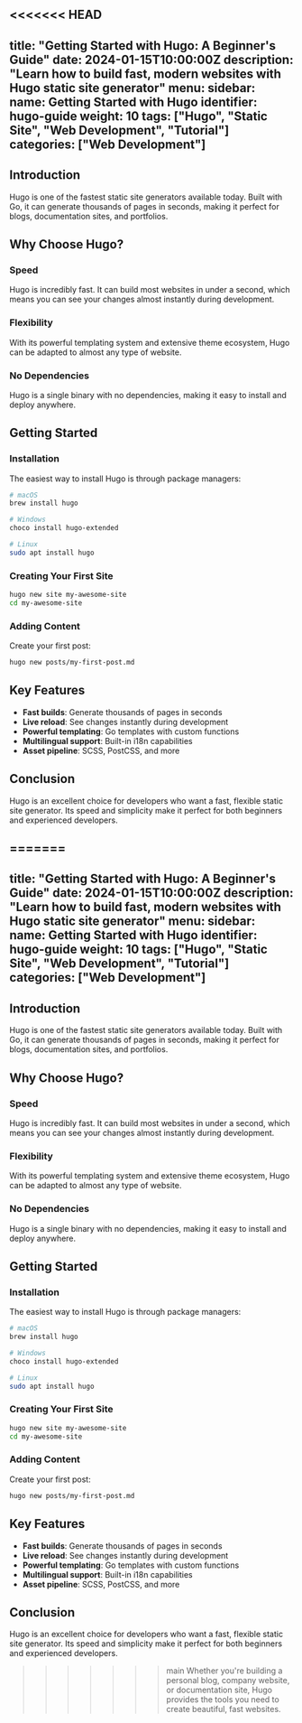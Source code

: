 <<<<<<< HEAD
---
title: "Getting Started with Hugo: A Beginner's Guide"
date: 2024-01-15T10:00:00Z
description: "Learn how to build fast, modern websites with Hugo static site generator"
menu:
  sidebar:
    name: Getting Started with Hugo
    identifier: hugo-guide
    weight: 10
tags: ["Hugo", "Static Site", "Web Development", "Tutorial"]
categories: ["Web Development"]
---

## Introduction

Hugo is one of the fastest static site generators available today. Built with Go, it can generate thousands of pages in seconds, making it perfect for blogs, documentation sites, and portfolios.

## Why Choose Hugo?

### Speed
Hugo is incredibly fast. It can build most websites in under a second, which means you can see your changes almost instantly during development.

### Flexibility
With its powerful templating system and extensive theme ecosystem, Hugo can be adapted to almost any type of website.

### No Dependencies
Hugo is a single binary with no dependencies, making it easy to install and deploy anywhere.

## Getting Started

### Installation

The easiest way to install Hugo is through package managers:

```bash
# macOS
brew install hugo

# Windows
choco install hugo-extended

# Linux
sudo apt install hugo
```

### Creating Your First Site

```bash
hugo new site my-awesome-site
cd my-awesome-site
```

### Adding Content

Create your first post:

```bash
hugo new posts/my-first-post.md
```

## Key Features

- **Fast builds**: Generate thousands of pages in seconds
- **Live reload**: See changes instantly during development
- **Powerful templating**: Go templates with custom functions
- **Multilingual support**: Built-in i18n capabilities
- **Asset pipeline**: SCSS, PostCSS, and more

## Conclusion

Hugo is an excellent choice for developers who want a fast, flexible static site generator. Its speed and simplicity make it perfect for both beginners and experienced developers.

=======
---
title: "Getting Started with Hugo: A Beginner's Guide"
date: 2024-01-15T10:00:00Z
description: "Learn how to build fast, modern websites with Hugo static site generator"
menu:
  sidebar:
    name: Getting Started with Hugo
    identifier: hugo-guide
    weight: 10
tags: ["Hugo", "Static Site", "Web Development", "Tutorial"]
categories: ["Web Development"]
---

## Introduction

Hugo is one of the fastest static site generators available today. Built with Go, it can generate thousands of pages in seconds, making it perfect for blogs, documentation sites, and portfolios.

## Why Choose Hugo?

### Speed
Hugo is incredibly fast. It can build most websites in under a second, which means you can see your changes almost instantly during development.

### Flexibility
With its powerful templating system and extensive theme ecosystem, Hugo can be adapted to almost any type of website.

### No Dependencies
Hugo is a single binary with no dependencies, making it easy to install and deploy anywhere.

## Getting Started

### Installation

The easiest way to install Hugo is through package managers:

```bash
# macOS
brew install hugo

# Windows
choco install hugo-extended

# Linux
sudo apt install hugo
```

### Creating Your First Site

```bash
hugo new site my-awesome-site
cd my-awesome-site
```

### Adding Content

Create your first post:

```bash
hugo new posts/my-first-post.md
```

## Key Features

- **Fast builds**: Generate thousands of pages in seconds
- **Live reload**: See changes instantly during development
- **Powerful templating**: Go templates with custom functions
- **Multilingual support**: Built-in i18n capabilities
- **Asset pipeline**: SCSS, PostCSS, and more

## Conclusion

Hugo is an excellent choice for developers who want a fast, flexible static site generator. Its speed and simplicity make it perfect for both beginners and experienced developers.

>>>>>>> main
Whether you're building a personal blog, company website, or documentation site, Hugo provides the tools you need to create beautiful, fast websites.